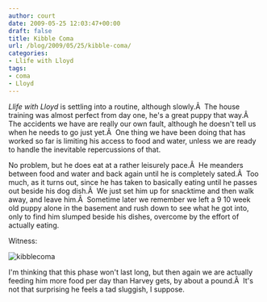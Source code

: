 ```yaml
---
author: court
date: 2009-05-25 12:03:47+00:00
draft: false
title: Kibble Coma
url: /blog/2009/05/25/kibble-coma/
categories:
- Llife with Lloyd
tags:
- coma
- Lloyd
---
```


_Llife with Lloyd_ is settling into a routine, although slowly.Â  The house training was almost perfect from day one, he's a great puppy that way.Â  The accidents we have are really our own fault, although he doesn't tell us when he needs to go just yet.Â  One thing we have been doing that has worked so far is limiting his access to food and water, unless we are ready to handle the inevitable repercussions of that.

No problem, but he does eat at a rather leisurely pace.Â  He meanders between food and water and back again until he is completely sated.Â  Too much, as it turns out, since he has taken to basically eating until he passes out beside his dog dish.Â  We just set him up for snacktime and then walk away, and leave him.Â  Sometime later we remember we left a 9 10 week old puppy alone in the basement and rush down to see what he got into, only to find him slumped beside his dishes, overcome by the effort of actually eating.

Witness:

![kibblecoma](http://www.vallentyne.com/blog/wp-content/uploads/2009/05/kibblecoma.jpeg)


I'm thinking that this phase won't last long, but then again we are actually feeding him more food per day than Harvey gets, by about a pound.Â  It's not that surprising he feels a tad sluggish, I suppose.
